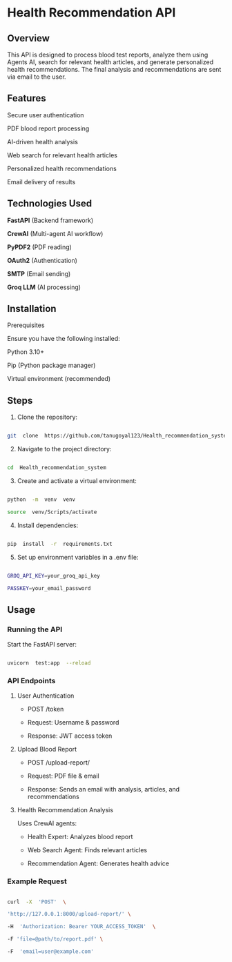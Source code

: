 
# **Health Recommendation API**

  

## **Overview**

  

This API is designed to process blood test reports, analyze them using Agents AI, search for relevant health articles, and generate personalized health recommendations. The final analysis and recommendations are sent via email to the user.

  

## **Features**

  

Secure user authentication

  

PDF blood report processing

  

AI-driven health analysis

  

Web search for relevant health articles

  

Personalized health recommendations

  

Email delivery of results

  

## **Technologies Used**

  

**FastAPI** (Backend framework)

  

**CrewAI** (Multi-agent AI workflow)

  

**PyPDF2** (PDF reading)

  

**OAuth2** (Authentication)

  

**SMTP** (Email sending)

  

**Groq LLM** (AI processing)

  

## **Installation**

  

Prerequisites

  

Ensure you have the following installed:

  

Python 3.10+

  

Pip (Python package manager)

  

Virtual environment (recommended)

  

## **Steps**

  

1. Clone the repository:

```bash

git  clone  https://github.com/tanugoyal123/Health_recommendation_system.git

```

  

2. Navigate to the project directory:

```bash

cd  Health_recommendation_system

```

  

3. Create and activate a virtual environment:

```bash

python  -m  venv  venv

source  venv/Scripts/activate

```

  

4. Install dependencies:

  

```bash

pip  install  -r  requirements.txt

```

  

5. Set up environment variables in a .env file:

```bash

GROQ_API_KEY=your_groq_api_key

PASSKEY=your_email_password

```

## **Usage**

  

### Running the API

  

Start the FastAPI server:

```bash

uvicorn  test:app  --reload

```

  

### API Endpoints

  

1. User Authentication

  

   - POST /token

  

   - Request: Username & password

  

    - Response: JWT access token

  

2. Upload Blood Report

  

      -  POST /upload-report/

  

      - Request: PDF file & email

  

      - Response: Sends an email with analysis, articles, and recommendations

  

3. Health Recommendation Analysis

  

    Uses CrewAI agents:

  

     - Health Expert: Analyzes blood report

  

    - Web Search Agent: Finds relevant articles

  

   - Recommendation Agent: Generates health advice

  

### Example Request

```bash

curl  -X  'POST'  \

'http://127.0.0.1:8000/upload-report/' \

-H  'Authorization: Bearer YOUR_ACCESS_TOKEN'  \

-F 'file=@path/to/report.pdf' \

-F  'email=user@example.com'

  

```
